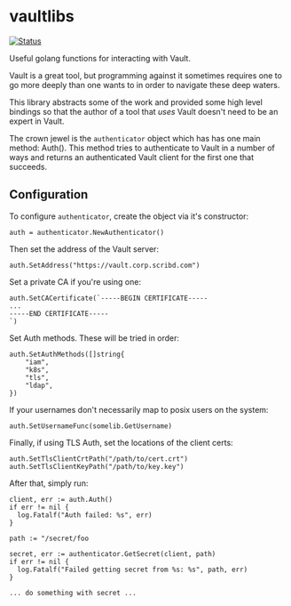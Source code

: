 # vaultlibs


[![Status](https://codebuild.us-east-2.amazonaws.com/badges?uuid=eyJlbmNyeXB0ZWREYXRhIjoiQ1hMb3dNeE4zYjFzUzZYMi9QekU1SlN0bksyVVY4QnE3WjRhVGw5MnB3T2U2cTZvQ2hYMlRqb3pNWXJoLytQR1N6WCtDY01pVUJHdVV4MkpuQnVKaE5RPSIsIml2UGFyYW1ldGVyU3BlYyI6InA4YVpZdU4ybDNRUmEvbE8iLCJtYXRlcmlhbFNldFNlcmlhbCI6MX0%3D&branch=master)](https://us-east-2.console.aws.amazon.com/codesuite/codebuild/projects/Vaultlibs/history?region=us-east-2)


Useful golang functions for interacting with Vault.

Vault is a great tool, but programming against it sometimes requires one to go more deeply than one wants to in order to navigate these deep waters.

This library abstracts some of the work and provided some high level bindings so that the author of a tool that _uses_ Vault doesn't need to be an expert in Vault.

The crown jewel is the `authenticator` object which has has one main method: Auth().  This method tries to authenticate to Vault in a number of ways and returns an authenticated Vault client for the first one that succeeds.

## Configuration

To configure `authenticator`, create the object via it's constructor:

    auth = authenticator.NewAuthenticator()
    
    
Then set the address of the Vault server:

	auth.SetAddress("https://vault.corp.scribd.com")
	
	
Set a private CA if you're using one:

	auth.SetCACertificate(`-----BEGIN CERTIFICATE-----
	...
    -----END CERTIFICATE-----
    `)


Set Auth methods.  These will be tried in order:

	auth.SetAuthMethods([]string{
		"iam",
		"k8s",
		"tls",
		"ldap",
	})
	
If your usernames don't necessarily map to posix users on the system:

	auth.SetUsernameFunc(somelib.GetUsername)
	

Finally, if using TLS Auth, set the locations of the client certs:

	auth.SetTlsClientCrtPath("/path/to/cert.crt")
	auth.SetTlsClientKeyPath("/path/to/key.key")
	
	
After that, simply run:

    client, err := auth.Auth()
    if err != nil {
      log.Fatalf("Auth failed: %s", err)
    }
    
    path := "/secret/foo
    
    secret, err := authenticator.GetSecret(client, path)
    if err != nil {
      log.Fatalf("Failed getting secret from %s: %s", path, err)
    }
    
    ... do something with secret ...
